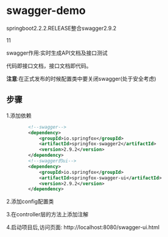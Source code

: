 # swagger-demo

springboot2.2.2.RELEASE整合swagger2.9.2

11

swagger作用:实时生成API文档及接口测试

代码即接口文档，接口文档即代码。 

**注意**:在正式发布的时候配置类中要关闭swagger(处于安全考虑)

## 步骤

1.添加依赖

```xml
		<!--swagger-->
		<dependency>
			<groupId>io.springfox</groupId>
			<artifactId>springfox-swagger2</artifactId>
			<version>2.9.2</version>
		</dependency>
		<!--swagger的ui-->
		<dependency>
			<groupId>io.springfox</groupId>
			<artifactId>springfox-swagger-ui</artifactId>
			<version>2.9.2</version>
		</dependency>
```

2.添加config配置类

3.在controller层的方法上添加注解

4.启动项目后,访问页面: http://localhost:8080/swagger-ui.html 
